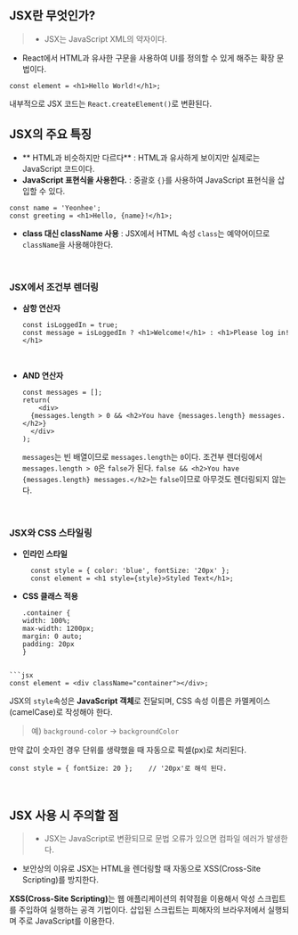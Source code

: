 <p><img alt="" src="https://velog.velcdn.com/images/yeonhee314/post/dbfd27a1-96b3-4de8-8401-e0e818cca02a/image.png" /></p>
<h2 id="jsx란-무엇인가"><strong>JSX</strong>란 무엇인가?</h2>
<blockquote>
<ul>
<li>JSX는 JavaScript XML의 약자이다.</li>
</ul>
</blockquote>
<ul>
<li>React에서 HTML과 유사한 구문을 사용하여 UI를 정의할 수 있게 해주는 확장 문법이다.</li>
</ul>
<pre><code class="language-jsx">const element = &lt;h1&gt;Hello World!&lt;/h1&gt;;</code></pre>
<p>내부적으로 JSX 코드는 <code>React.createElement()</code>로 변환된다.
<br /></p>
<h2 id="jsx의-주요-특징">JSX의 주요 특징</h2>
<ul>
<li>** HTML과 비슷하지만 다르다**
: HTML과 유사하게 보이지만 실제로는 JavaScript 코드이다.</li>
<li><strong>JavaScript 표현식을 사용한다.</strong>
: 중괄호 <code>{}</code>를 사용하여 JavaScript 표현식을 삽입할 수 있다.</li>
</ul>
<pre><code class="language-jsx">const name = 'Yeonhee';
const greeting = &lt;h1&gt;Hello, {name}!&lt;/h1&gt;;</code></pre>
<ul>
<li><strong>class 대신 className 사용</strong> 
: JSX에서 HTML 속성 <code>class</code>는 예약어이므로 <code>className</code>을 사용해야한다.</li>
</ul>
<br />

<h3 id="jsx에서-조건부-렌더링">JSX에서 조건부 렌더링</h3>
<ul>
<li><p><strong>삼항 연산자</strong></p>
<pre><code class="language-jsx">const isLoggedIn = true;
const message = isLoggedIn ? &lt;h1&gt;Welcome!&lt;/h1&gt; : &lt;h1&gt;Please log in!&lt;/h1&gt;</code></pre>
<br />
</li>
<li><p><strong>AND 연산자</strong></p>
<pre><code class="language-jsx">const messages = [];
return(
    &lt;div&gt;
  {messages.length &gt; 0 &amp;&amp; &lt;h2&gt;You have {messages.length} messages.&lt;/h2&gt;}
  &lt;/div&gt;
);</code></pre>
<p><code>messages</code>는 빈 배열이므로 <code>messages.length</code>는 <code>0</code>이다.
조건부 렌더링에서 <code>messages.length &gt; 0</code>은 <code>false</code>가 된다.
<code>false &amp;&amp; &lt;h2&gt;You have {messages.length} messages.&lt;/h2&gt;</code>는 <code>false</code>이므로 아무것도 렌더링되지 않는다.</p>
</li>
</ul>
<br />

<h3 id="jsx와-css-스타일링">JSX와 CSS 스타일링</h3>
<ul>
<li><p><strong>인라인 스타일</strong></p>
<pre><code class="language-jsx">  const style = { color: 'blue', fontSize: '20px' };
  const element = &lt;h1 style={style}&gt;Styled Text&lt;/h1&gt;;</code></pre>
</li>
<li><p><strong>CSS 클래스 적용</strong></p>
<pre><code class="language-css">.container {
width: 100%;
max-width: 1200px;
margin: 0 auto;
padding: 20px
}
</code></pre>
</li>
</ul>
<pre><code>
```jsx
const element = &lt;div className=&quot;container&quot;&gt;&lt;/div&gt;;</code></pre><p>JSX의 <code>style</code>속성은 <strong>JavaScript 객체</strong>로 전달되며, CSS 속성 이름은 카멜케이스(camelCase)로 작성해야 한다.</p>
<blockquote>
<p>예) <code>background-color</code> -&gt; <code>backgroundColor</code></p>
</blockquote>
<p>만약 값이 숫자인 경우 단위를 생략했을 때 자동으로 픽셀(px)로 처리된다.</p>
<pre><code class="language-jsx">const style = { fontSize: 20 };    // '20px'로 해석 된다.</code></pre>
<br />

<h2 id="jsx-사용-시-주의할-점">JSX 사용 시 주의할 점</h2>
<blockquote>
<ul>
<li>JSX는 JavaScript로 변환되므로 문법 오류가 있으면 컴파일 에러가 발생한다.</li>
</ul>
</blockquote>
<ul>
<li>보안상의 이유로 JSX는 HTML을 렌더링할 때 자동으로 XSS(Cross-Site Scripting)를 방지한다.</li>
</ul>
<p><strong>XSS(Cross-Site Scripting)</strong>는 웹 애플리케이션의 취약점을 이용해서 악성 스크립트를 주입하여 실행하는 공격 기법이다.
삽입된 스크립트는 피해자의 브라우저에서 실행되며 주로 JavaScript를 이용한다.</p>